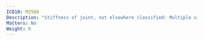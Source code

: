 ```yaml
---
ICD10: M2560
Description: "Stiffness of joint, not elsewhere classified: Multiple sites"
Matters: No
Weight: 0
---
```

